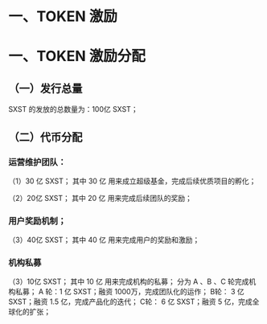 # 一、TOKEN 激励



# 一、TOKEN 激励分配
## （一）发行总量
SXST 的发放的总数量为：100亿 SXST；

## （二）代币分配

### 运营维护团队：
（1）30 亿 SXST；
其中 30 亿 用来成立超级基金，完成后续优质项目的孵化；

（2）20亿 SXST；
其中 20 亿 用来完成后续团队的奖励；

### 用户奖励机制；

（3）40亿 SXST；
其中 40 亿 用来完成用户的奖励和激励；

### 机构私募

（3）10亿 SXST；
其中 10 亿 用来完成机构的私募；
分为 A 、B 、C 轮完成机构私募；
A 轮：1 亿 SXST；融资 1000万，完成团队化的运作；
B轮： 3 亿 SXST；融资 1.5 亿，完成产品化的迭代；
C轮： 6 亿 SXST；融资   5 亿，完成全球化的扩张；
